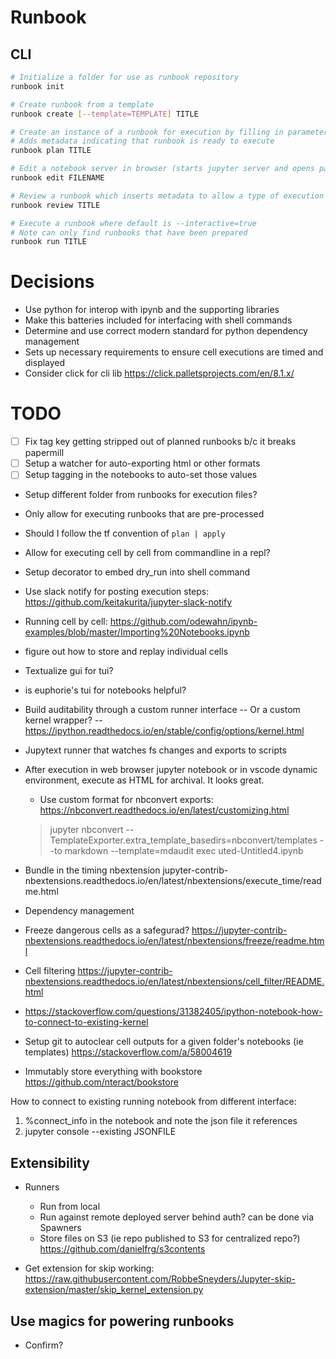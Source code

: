 # Runbook

## CLI

```sh
# Initialize a folder for use as runbook repository
runbook init

# Create runbook from a template
runbook create [--template=TEMPLATE] TITLE

# Create an instance of a runbook for execution by filling in parameterization
# Adds metadata indicating that runbook is ready to execute
runbook plan TITLE

# Edit a notebook server in browser (starts jupyter server and opens page)
runbook edit FILENAME

# Review a runbook which inserts metadata to allow a type of execution
runbook review TITLE

# Execute a runbook where default is --interactive=true
# Note can only find runbooks that have been prepared
runbook run TITLE
```

# Decisions

- Use python for interop with ipynb and the supporting libraries
- Make this batteries included for interfacing with shell commands
- Determine and use correct modern standard for python dependency management
- Sets up necessary requirements to ensure cell executions are timed and displayed
- Consider click for cli lib https://click.palletsprojects.com/en/8.1.x/

# TODO

- [ ] Fix tag key getting stripped out of planned runbooks b/c it breaks papermill
- [ ] Setup a watcher for auto-exporting html or other formats
- [ ] Setup tagging in the notebooks to auto-set those values

- Setup different folder from runbooks for execution files?
- Only allow for executing runbooks that are pre-processed
- Should I follow the tf convention of `plan | apply`
- Allow for executing cell by cell from commandline in a repl?
- Setup decorator to embed dry_run into shell command
- Use slack notify for posting execution steps: https://github.com/keitakurita/jupyter-slack-notify
- Running cell by cell: https://github.com/odewahn/ipynb-examples/blob/master/Importing%20Notebooks.ipynb
- figure out how to store and replay individual cells
- Textualize gui for tui?
- is euphorie's tui for notebooks helpful?
- Build auditability through a custom runner interface
   -- Or a custom kernel wrapper?
   -- https://ipython.readthedocs.io/en/stable/config/options/kernel.html
- Jupytext runner that watches fs changes and exports to scripts
- After execution in web browser jupyter notebook or in vscode dynamic environment, execute as HTML
   for archival. It looks great.

   - Use custom format for nbconvert exports: https://nbconvert.readthedocs.io/en/latest/customizing.html

   > jupyter nbconvert --TemplateExporter.extra_template_basedirs=nbconvert/templates --to markdown --template=mdaudit exec
   > uted-Untitled4.ipynb

- Bundle in the timing nbextension jupyter-contrib-nbextensions.readthedocs.io/en/latest/nbextensions/execute_time/readme.html
- Dependency management
- Freeze dangerous cells as a safegurad? https://jupyter-contrib-nbextensions.readthedocs.io/en/latest/nbextensions/freeze/readme.html
- Cell filtering https://jupyter-contrib-nbextensions.readthedocs.io/en/latest/nbextensions/cell_filter/README.html
- https://stackoverflow.com/questions/31382405/ipython-notebook-how-to-connect-to-existing-kernel
- Setup git to autoclear cell outputs for a given folder's notebooks (ie templates) https://stackoverflow.com/a/58004619
- Immutably store everything with bookstore https://github.com/nteract/bookstore

How to connect to existing running notebook from different interface:
1. %connect_info in the notebook and note the json file it references
2. jupyter console --existing JSONFILE

## Extensibility

- Runners
   - Run from local
   - Run against remote deployed server behind auth? can be done via Spawners
   - Store files on S3 (ie repo published to S3 for centralized repo?) https://github.com/danielfrg/s3contents

- Get extension for skip working: https://raw.githubusercontent.com/RobbeSneyders/Jupyter-skip-extension/master/skip_kernel_extension.py

## Use magics for powering runbooks

- Confirm?
